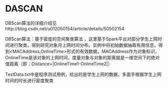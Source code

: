 # DASCAN
DBScan算法的详细介绍见http://blog.csdn.net/u012050154/article/details/50502154

DBScan算法：基于密度的空间聚类算法 ，这里基于Spark平台对部分学生上网时间进行聚类，得到研究对象月上网时间分布。实例中将初始数据抽取有用信息，得到<MACAddress,OnlineTime>形式的有效数据，MACAddress作为对象标识，OnlineTime是该对象的上网时间，度量对象与对象的距离就是一维空间下的绝对值距离（即：Distance=|OnlineTime1-OnlineTime2|）


TestData.txt中是程序测试用例，给出的是学生上网的数据，多面手根据学生上网时间的时长进行密度聚类

